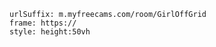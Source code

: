 
```custom-frames
urlSuffix: m.myfreecams.com/room/GirlOffGrid
frame: https://
style: height:50vh
```
